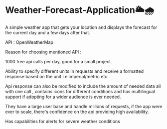 # Weather-Forecast-Application🌥️🌧️
A simple weather app that gets your location and displays the forecast for the current day and a few days after that.

API : OpenWeatherMap

Reason for choosing mentioned API :

1000 free api calls per day, good for a small project.

Ability to specify different units in requests and receive a formatted response based on the unit i.e imperial/metric etc.

Api response can also be modified to include the amount of needed data all with one call , contains icons for different conditions and has multilingual support if adopting for a wider audience is ever needed.

They have a large user base and handle millions of requests, if the app were ever to scale, there's confidence on the api providing high availability.

Has capabilities for alerts for severe weather conditions
